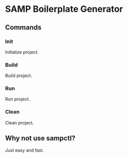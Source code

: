 # SAMP Boilerplate Generator

## Commands

### Init
Initialize project.

### Build
Build project.

### Run
Run project.

### Clean
Clean project.

## Why not use sampctl?
Just easy and fast.